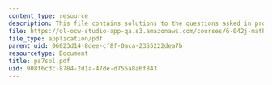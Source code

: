 ```yaml
---
content_type: resource
description: This file contains solutions to the questions asked in problem set 7.
file: https://ol-ocw-studio-app-qa.s3.amazonaws.com/courses/6-042j-mathematics-for-computer-science-fall-2005/908f6c3c87842d1a47ded755a8a6f843_ps7sol.pdf
file_type: application/pdf
parent_uid: 06023d14-8dee-cf8f-0aca-2355222dea7b
resourcetype: Document
title: ps7sol.pdf
uid: 908f6c3c-8784-2d1a-47de-d755a8a6f843
---
```

